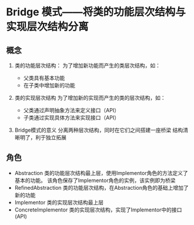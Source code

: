 # Bridge 模式——将类的功能层次结构与实现层次结构分离
## 概念
1. 类的功能层次结构：
   为了增加新功能而产生的类层次结构，如：
   - 父类具有基本功能
   - 在子类中增加新的功能
2. 类的实现层次结构
   为了增加新的实现而产生的类的层次结构，如：
   - 父类通过声明抽象方法来定义接口（API）
   - 子类通过实现具体方法来实现接口（API）

3. Bridge模式的意义
   分离两种层次结构，同时在它们之间搭建一座桥梁
   结构清晰明了，利于独立拓展
   
## 角色
- Abstraction
    类的功能层次结构最上层，使用Implementor角色的方法定义了基本的功能。
    该角色保存了Implementor角色的实例，该实例即为桥梁
- RefinedAbstraction
    类的功能层次结构，在Abstraction角色的基础上增加了新的功能 
- Implementor
    类的实现层次结构最上层
- ConcreteImplementor
    类的实现层次结构，实现了Implementor中的接口(API) 